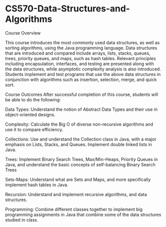 # CS570-Data-Structures-and-Algorithms

Course Overview

This course introduces the most commonly used data structures, as well as sorting algorithms, using the Java programming language. Data structures that are introduced and compared include arrays, lists, stacks, queues, trees, priority queues, and maps, such as hash tables. Relevant principles including encapsulation, interfaces, and testing are presented along with the data structures, while asymptotic complexity analysis is also introduced. Students implement and test programs that use the above data structures in conjunction with algorithms such as insertion, selection, merge, and quick sort.

Course Outcomes
After successful completion of this course, students will be able to do the following:

Data Types: Understand the notion of Abstract Data Types and their use in object-oriented designs.

Complexity:  Calculate the Big O of diverse non-recursive algorithms and use it to compare efficiency.

Collections:  Use and understand the Collection class in Java, with a major emphasis on Lists, Stacks, and Queues. Implement double linked lists in Java. 

Trees:  Implement Binary Search Trees, Max/Min-Heaps, Priority Queues in Java, and understand the basic concepts of self-balancing Binary Search Trees

Sets-Maps:  Understand what are Sets and Maps, and more specifically implement hash tables in Java.

Recursion:  Understand and implement recursive algorithms, and data structures.

Programming:  Combine different classes together to implement big programming assignments in Java that combine some of the data structures studied in class.

